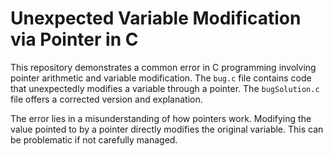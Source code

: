 # Unexpected Variable Modification via Pointer in C

This repository demonstrates a common error in C programming involving pointer arithmetic and variable modification. The `bug.c` file contains code that unexpectedly modifies a variable through a pointer.  The `bugSolution.c` file offers a corrected version and explanation.

The error lies in a misunderstanding of how pointers work. Modifying the value pointed to by a pointer directly modifies the original variable.  This can be problematic if not carefully managed.